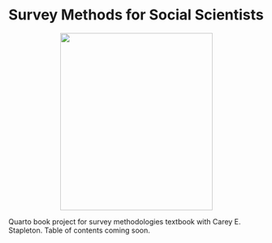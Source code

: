 # Survey Methods for Social Scientists

<p align="center">
<img src="https://github.com/steflangehennig/surveys-textbook/assets/12505447/fbae6f1c-ae4a-441b-b12a-6dc39a924863" width="300" height="350" /> 
</p>


Quarto book project for survey methodologies textbook with Carey E. Stapleton. Table of contents coming soon. 


